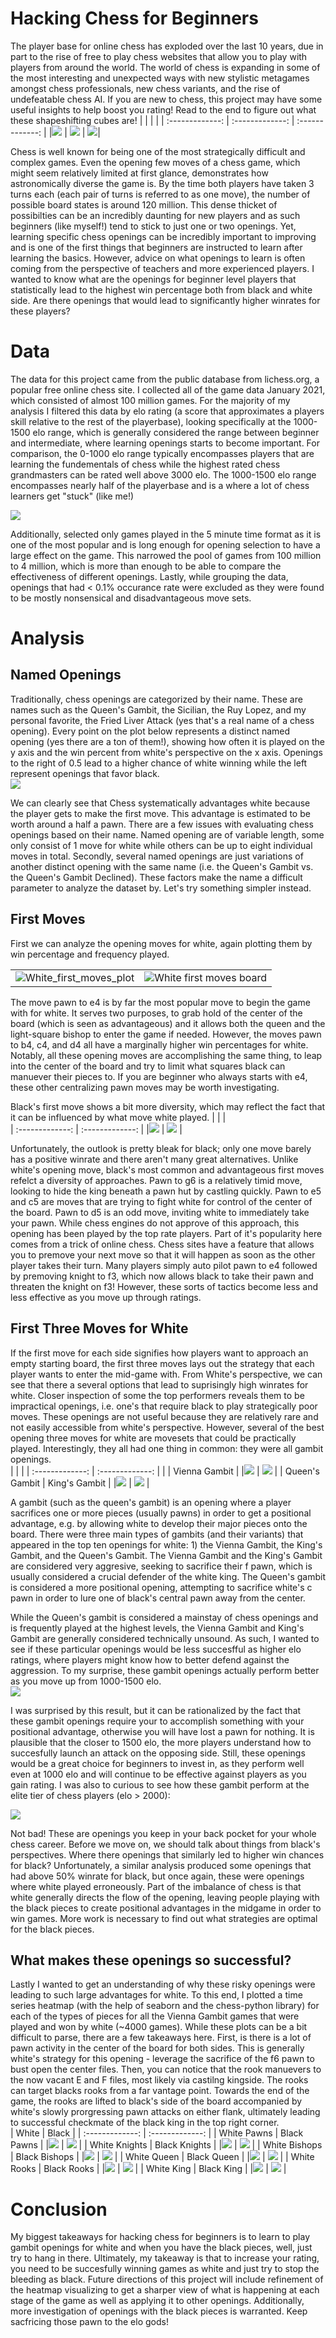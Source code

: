 # Hacking Chess for Beginners
The player base for online chess has exploded over the last 10 years, due in part to the rise of free to play chess websites that allow you to play with players from around the world.  The world of chess is expanding in some of the most interesting and unexpected ways with new stylistic metagames amongst chess professionals, new chess variants, and the rise of undefeatable chess AI.  If you are new to chess, this project may have some useful insights to help boost you rating!  Read to the end to figure out what these shapeshifting cubes are!
|                 |               |                   |
| :-------------: | :-------------: |  :-------------: |
|![](gifs/white_pawn.gif) | ![](gifs/black_queen.gif) | ![](gifs/white_bishop.gif)|


Chess is well known for being one of the most strategically difficult and complex games.  Even the opening few moves of a chess game, which might seem relatively limited at first glance, demonstrates how astronomically diverse the game is.  By the time both players have taken 3 turns each (each pair of turns is referred to as one move), the number of possible board states is around 120 million.  This dense thicket of possibilties can be an incredibly daunting for new players and as such beginners (like myself!) tend to stick to just one or two openings.  Yet, learning specific chess openings can be incredibly important to improving and is one of the first things that beginners are instructed to learn after learning the basics.  However, advice on what openings to learn is often coming from the perspective of teachers and more experienced players.  I wanted to know what are the openings for beginner level players that statistically lead to the highest win percentage both from black and white side.  Are there openings that would lead to significantly higher winrates for these players?

# Data
The data for this project came from the public database from lichess.org, a popular free online chess site.  I collected all of the game data January 2021, which consisted of almost 100 million games.  For the majority of my analysis I filtered this data by elo rating (a score that approximates a players skill relative to the rest of the playerbase), looking specifically at the 1000-1500 elo range, which is generally considered the range between beginner and intermediate, where learning openings starts to become important.  For comparison, the 0-1000 elo range typically encompasses players that are learning the fundementals of chess while the highest rated chess grandmasters can be rated well above 3000 elo.  The 1000-1500 elo range encompasses nearly half of the playerbase and is a where a lot of chess learners get "stuck" (like me!)

![](images/player_elo_plot.png)


Additionally, selected only games played in the 5 minute time format as it is one of the most popular and is long enough for opening selection to have a large effect on the game.  This narrowed the pool of games from 100 million to 4 million, which is more than enough to be able to compare the effectiveness of different openings.  Lastly, while grouping the data, openings that had < 0.1% occurance rate were excluded as they were found to be mostly nonsensical and disadvantageous move sets.

# Analysis

## Named Openings
Traditionally, chess openings are categorized by their name.  These are names such as the Queen's Gambit, the Sicilian, the Ruy Lopez, and my personal favorite, the Fried Liver Attack (yes that's a real name of a chess opening).  Every point on the plot below represents a distinct named opening (yes there are a ton of them!), showing how often it is played on the y axis and the win percent from white's perspective on the x axis.  Openings to the right of 0.5 lead to a higher chance of white winning while the left represent openings that favor black.    
![](images/named_openings.png)

We can clearly see that Chess systematically advantages white because the player gets to make the first move.  This advantage is estimated to be worth around a half a pawn.  There are a few issues with evaluating chess openings based on their name. Named opening are of variable length, some only consist of 1 move for white while others can be up to eight individual moves in total.  Secondly, several named openings are just variations of another distinct opening with the same name (i.e. the Queen's Gambit vs. the Queen's Gambit Declined).  These factors make the name a difficult parameter to analyze the dataset by.  Let's try something simpler instead.

## First Moves
First we can analyze the opening moves for white, again plotting them by win percentage and frequency played.  

|                 |               |             
| :-------------: | :-------------: | 
|![White_first_moves_plot](images/white_first_moves_plot.png) | ![White first moves board](images/white_first_moves_board_med.png)|

The move pawn to e4 is by far the most popular move to begin the game with for white.  It serves two purposes, to grab hold of the center of the board (which is seen as advantageous) and it allows both the queen and the light-square bishop to enter the game if needed.  However, the moves pawn to b4, c4, and d4 all have a marginally higher win percentages for white.  Notably, all these opening moves are accomplishing the same thing, to leap into the center of the board and try to limit what squares black can manuever their pieces to.  If you are beginner who always starts with e4, these other centralizing pawn moves may be worth investigating.   

Black's first move shows a bit more diversity, which may reflect the fact that it can be influenced by what move white played. 
|                 |               |             
| :-------------: | :-------------: | 
|![](images/black_first_moves_plot.png) | ![](images/black_first_moves_board_400x400.png) |

Unfortunately, the outlook is pretty bleak for black; only one move barely has a positive winrate and there aren't many great alternatives.  Unlike white's opening move, black's most common and advantageous first moves refelct a diversity of approaches.  Pawn to g6 is a relatively timid move, looking to hide the king beneath a pawn hut by castling quickly.  Pawn to e5 and c5 are moves that are trying to fight white for control of the center of the board.  Pawn to d5 is an odd move, inviting white to immediately take your pawn.  While chess engines do not approve of this approach, this opening has been played by the top rate players.  Part of it's popularity here comes from a trick of online chess.  Chess sites have a feature that allows you to premove your next move so that it will happen as soon as the other player takes their turn. Many players simply auto pilot pawn to e4 followed by premoving knight to f3, which now allows black to take their pawn and threaten the knight on f3!  However, these sorts of tactics become less and less effective as you move up through ratings. 

## First Three Moves for White
If the first move for each side signifies how players want to approach an empty starting board, the first three moves lays out the strategy that each player wants to enter the mid-game with.  From White's perspective, we can see that there a several options that lead to suprisingly high winrates for white.  Closer inspection of some the top performers reveals them to be impractical openings, i.e. one's that require black to play strategically poor moves.  These openings are not useful because they are relatively rare and not easily accessible from white's perspective.  However, several of the best opening three moves for white are movesets that could be practically played.  Interestingly, they all had one thing in common: they were all gambit openings.  
|                 |               |
| :-------------: | :-------------: |
|                 |        Vienna Gambit         |
|![](images/first_three_moves_white.png) | ![](images/Vienna_Gambit.png) |
|         Queen's Gambit        |        King's Gambit         |
|![](images/Queens_Gambit.png) | ![](images/Kings_Gambit.png) |

A gambit (such as the queen's gambit) is an opening where a player sacrifices one or more pieces (usually pawns) in order to get a positional advantage, e.g. by allowing white to develop their major pieces onto the board.  There were three main types of gambits (and their variants) that appeared in the top ten openings for white: 1) the Vienna Gambit, the King's Gambit, and the Queen's Gambit.  The Vienna Gambit and the King's Gambit are considered very aggresive, seeking to sacrifice their f pawn, which is usually considered a crucial defender of the white king. The Queen's gambit is considered a more positional opening, attempting to sacrifice white's c pawn in order to lure one of black's central pawn away from the center.    

While the Queen's gambit is considered a mainstay of chess openings and is frequently played at the highest levels, the Vienna Gambit and King's Gambit are generally considered technically unsound.  As such, I wanted to see if these particular openings would be less succesfful as higher elo ratings, where players might know how to better defend against the aggression.  To my surprise, these gambit openings actually perform better as you move up from 1000-1500 elo.  
![](images/white_gambit_openings_across_elo.png)

I was surprised by this result, but it can be rationalized by the fact that these gambit openings require your to accomplish something with your positional advantage, otherwise you will have lost a pawn for nothing.  It is plausible that the closer to 1500 elo, the more players understand how to succesfully launch an attack on the opposing side.  Still, these openings would be a great choice for beginners to invest in, as they perform well even at 1000 elo and will continue to be effective against players as you gain rating.  I was also to curious to see how these gambit perform at the elite tier of chess players (elo > 2000):

![](images/white_gambit_openings_2000elo_plus.png)

Not bad!  These are openings you keep in your back pocket for your whole chess career.  Before we move on, we should talk about things from black's perspectives.  Where there openings that similarly led to higher win chances for black?  Unfortunately, a similar analysis produced some openings that had above 50% winrate for black, but once again, these were openings where white played erroneously.  Part of the imbalance of chess is that white generally directs the flow of the opening, leaving people playing with the black pieces to create positional advantages in the midgame in order to win games.  More work is necessary to find out what strategies are optimal for the black pieces.  

## What makes these openings so successful?
Lastly I wanted to get an understanding of why these risky openings were leading to such large advantages for white.  To this end, I plotted a time series heatmap (with the help of seaborn and the chess-python library) for each of the types of pieces for all the Vienna Gambit games that were played and won by white (~4000 games).  While these plots can be a bit difficult to parse, there are a few takeaways here.  First, is there is a lot of pawn activity in the center of the board for both sides.  This is generally white's strategy for this opening - leverage the sacrifice of the f6 pawn to bust open the center files.  Then, you can notice that the rook manuevers to the now vacant E and F files, most likely via castilng kingside.  The rooks can target blacks rooks from a far vantage point.  Towards the end of the game, the rooks are lifted to black's side of the board accompanied by white's slowly prorgressing pawn attacks on either flank, ultimately leading to successful checkmate of the black king in the top right corner.  
| White  | Black |
| :-------------: | :-------------: |
|          White Pawns     |       Black Pawns        |
|![](gifs/white_pawn.gif) | ![](gifs/black_pawn.gif) |
|          White Knights     |       Black Knights        |
|![](gifs/white_knight.gif) | ![](gifs/black_knight.gif) |
|          White Bishops     |       Black Bishops       |
|![](gifs/white_bishop.gif) | ![](gifs/black_bishop.gif) |
|          White Queen    |       Black Queen       |
|![](gifs/white_queen.gif) | ![](gifs/black_queen.gif) |
|          White Rooks     |       Black Rooks       |
|![](gifs/white_rook.gif) | ![](gifs/black_rook.gif) |
|         White King    |      Black King       |
|![](gifs/white_king.gif) | ![](gifs/black_king.gif) |


# Conclusion
My biggest takeaways for hacking chess for beginners is to learn to play gambit openings for white and when you have the black pieces, well, just try to hang in there.  Ultimately, my takeaway is that to increase your rating, you need to be succesfully winning games as white and just try to stop the bleeding as black.  Future directions of this project will include refinement of the heatmap visualizing to get a sharper view of what is happening at each stage of the game as well as applying it to other openings.  Additionally, more investigation of openings with the black pieces is warranted.  Keep sacfricing those pawn to the elo gods!    


